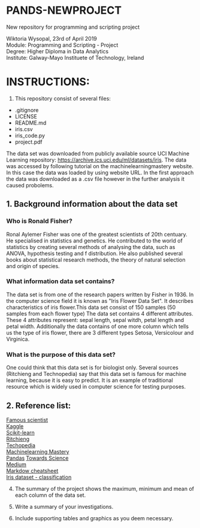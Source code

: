 # PANDS-NEWPROJECT
New repository for programming and scripting project

Wiktoria Wysopal, 23rd of April 2019  
Module: Programming and Scripting - Project  
Degree: Higher Diploma in Data Analytics  
Institute: Galway-Mayo Instituete of Technology, Ireland  

# INSTRUCTIONS:

1. This repository consist of several files:  
* .gitignore
* LICENSE
* README.md
* iris.csv
* iris_code.py
* project.pdf  


The data set was downloaded from publicly available source UCI Machine Learning repository: https://archive.ics.uci.edu/ml/datasets/iris. The data was accessed by following tutorial on the machinelearningmastery website. In this case the data was loaded by using website URL. In the first approach the data was downloaded as a .csv file however in the further analysis it caused probolems.




## 1. Background information about the data set

### Who is Ronald Fisher? 
Ronal Aylemer Fisher was one of the greatest scientists of 20th centuary. He specialised in statistics and genetics. He contributed to the world of statistics by creating several methods of analysing the data, such as ANOVA, hypothesis testing and f distribution. He also published several books about statistical research methods, the theory of natural selection and origin of species. 

### What information data set contains?
The data set is from one of the research papers written by Fisher in 1936. In the computer science field it is known as "Iris Flower Data Set". It describes characteristics of iris flower.This data set consist of 150 samples (50 samples from each flower type) The data set contains 4 different attributes. These 4 attributes represent: sepal length, sepal witdh, petal length and petal width. Additionally the data contains of one more column which tells us the type of iris flower, there are 3 different types Setosa, Versicolour and Virginica.

### What is the purpose of this data set?
One could think that this data set is for biologist only. Several sources (Ritchieng and Technopedia) say that this data set is famous for machine learning, because it is easy to predict. It is an example of traditional resource which is widely used in computer science for testing purposes.

## 2. Reference list:
[Famous scientist](https://www.famousscientists.org/ronald-fisher/)  
[Kaggle](https://www.kaggle.com/arshid/iris-flower-dataset)  
[Scikit-learn](https://scikit-learn.org/stable/auto_examples/datasets/plot_iris_dataset.html)  
[Ritchieng](https://www.ritchieng.com/machine-learning-iris-dataset/)  
[Techopedia](https://www.techopedia.com/definition/32880/iris-flower-data-set)  
[Machinelearning Mastery](https://machinelearningmastery.com/machine-learning-in-python-step-by-step/)  
[Pandas](https://pandas.pydata.org/pandas-docs/stable/getting_started/10min.html) 
[Towards Science](https://towardsdatascience.com/introduction-to-data-visualization-in-python-89a54c97fbed)  
[Medium](https://medium.com/codebagng/basic-analysis-of-the-iris-data-set-using-python-2995618a6342)  
[Markdow cheatsheet](https://github.com/adam-p/markdown-here/wiki/Markdown-Cheatsheet)  
[Iris dataset - classification](https://stackoverflow.com/questions/53077801/iris-dataset-machine-learning-classification-model)  




4. The summary of the project shows the maximum, minimum and
mean of each column of the data set.



5. Write a summary of your investigations.

6. Include supporting tables and graphics as you deem necessary.